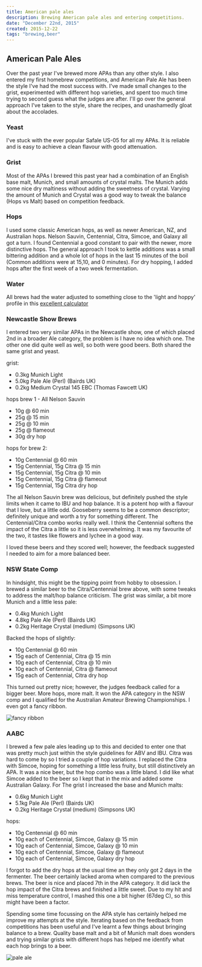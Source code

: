 ```yaml
---
title: American pale ales
description: Brewing American pale ales and entering competitions.
date: "December 22nd, 2015"
created: 2015-12-22
tags: "brewing,beer"
---
```


## American Pale Ales

Over the past year I've brewed more APAs than any other style. I also entered my first homebrew competitions, and American Pale Ale has been the style I've had the most success with. I've made small changes to the grist, experimented with different hop varieties, and spent too much time trying to second guess what the judges are after. I'll go over the general approach I've taken to the style, share the recipes, and unashamedly gloat about the accolades.

### Yeast
I've stuck with the ever popular Safale US-05 for all my APAs. It is reliable and is easy to achieve a clean flavour with good attenuation.

### Grist
Most of the APAs I brewed this past year had a combination of an English base malt, Munich, and small amounts of crystal malts. The Munich adds some nice dry maltiness without adding the sweetness of crystal.
Varying the amount of Munich and Crystal was a good way to tweak the balance (Hops vs Malt) based on competition feedback.

### Hops

I used some classic American hops, as well as newer American, NZ, and Australian hops.
Nelson Sauvin, Centennial, Citra, Simcoe, and Galaxy all got a turn. I found Centennial a good constant to pair with the newer, more distinctive hops.
The general approach I took to kettle additions was a small bittering addition and a whole lot of hops in the last 15 minutes of the boil (Common additions were at 15,10, and 0 minutes). For dry hopping, I added hops after the first week of a two week fermentation.

### Water
All brews had the water adjusted to something close to the 'light and hoppy' profile in this [excellent calculator](http://www.brewersfriend.com/mash-chemistry-and-brewing-water-calculator/)

### Newcastle Show Brews

I entered two very similar APAs in the Newcastle show, one of which placed 2nd in a broader Ale category, the problem is I have no idea which one. The other one did quite well as well, so both were good beers. Both shared the same grist and yeast.

grist:
- 0.3kg Munich Light
- 5.0kg Pale Ale (Perl) (Bairds UK)
- 0.2kg Medium Crystal 145 EBC (Thomas Fawcett UK)

hops brew 1 - All Nelson Sauvin
- 10g @ 60 min
- 25g @ 15 min
- 25g @ 10 min
- 25g @ flameout
- 30g dry hop

hops for brew 2:
- 10g Centennial @ 60 min
- 15g Centennial, 15g Citra @ 15 min
- 15g Centennial, 15g Citra @ 10 min
- 15g Centennial, 15g Citra @ flameout
- 15g Centennial, 15g Citra dry hop

The all Nelson Sauvin brew was delicious, but definitely pushed the style limits when it came to IBU and hop balance. It is a potent hop with a flavour that I love, but a little odd. Gooseberry seems to be a common descriptor; definitely unique and worth a try for something different.
The Centennial/Citra combo works really well. I think the Centennial softens the impact of the Citra a little so it is less overwhelming. It was my favourite of the two, it tastes like flowers and lychee in a good way.

I loved these beers and they scored well; however, the feedback suggested I needed to aim for a more balanced beer.

### NSW State Comp
In hindsight, this might be the tipping point from hobby to obsession. I brewed a similar beer to the Citra/Centennial brew above, with some tweaks to address the malt/hop balance criticism.
The grist was similar, a bit more Munich and a little less pale:
- 0.4kg Munich Light
- 4.8kg Pale Ale (Perl) (Bairds UK)
- 0.2kg Heritage Crystal (medium) (Simpsons UK)

Backed the hops of slightly:
- 10g Centennial @ 60 min
- 15g each of Centennial, Citra @ 15 min
- 10g each of Centennial, Citra @ 10 min
- 10g each of Centennial, Citra @ flameout
- 15g each of Centennial, Citra dry hop

This turned out pretty nice; however, the judges feedback called for a bigger beer. More hops, more malt. It won the APA category in the NSW comp and I qualified for the Australian Amateur Brewing Championships. I even got a fancy ribbon.

![fancy ribbon](http://img.maltmurphy.com/fancyribbon.jpg)

### AABC
I brewed a few pale ales leading up to this and decided to enter one that was pretty much just within the style guidelines for ABV and IBU. Citra was hard to come by so I tried a couple of hop variations. I replaced the Citra with Simcoe, hoping for something a little less fruity, but still distinctively an APA. It was a nice beer, but the hop combo was a little bland. I did like what Simcoe added to the beer so I kept that in the mix and added some Australian Galaxy.
For The grist I increased the base and Munich malts:
- 0.6kg Munich Light
- 5.1kg Pale Ale (Perl) (Bairds UK)
- 0.2kg Heritage Crystal (medium) (Simpsons UK)

hops:
- 10g Centennial @ 60 min
- 10g each of Centennial, Simcoe, Galaxy @ 15 min
- 10g each of Centennial, Simcoe, Galaxy @ 10 min
- 10g each of Centennial, Simcoe, Galaxy @ flameout
- 10g each of Centennial, Simcoe, Galaxy dry hop

I forgot to add the dry hops at the usual time an they only got 2 days in the fermenter. The beer certainly lacked aroma when compared to the previous brews. The beer is nice and placed 7th in the APA category. It did lack the hop impact of the Citra brews and finished a little sweet. Due to my hit and miss temperature control, I mashed this one a bit higher (67deg C), so this might have been a factor.

Spending some time focussing on the APA style has certainly helped me improve my attempts at the style. Iterating based on the feedback from competitions has been useful and I've learnt a few things about bringing balance to a brew. Quality base malt and a bit of Munich malt does wonders and trying similar grists with different hops has helped me identify what each hop brings to a beer.

![pale ale](http://img.maltmurphy.com/paleale.jpg)